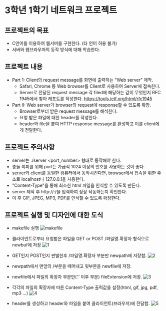 # 3학년 1학기 네트워크 프로젝트
 
## 프로젝트의 목표
- C언어를 이용하여 웹서버를 구현한다. (타 언어 허용 불가)
- 서버와 웹브라우저의 동작 방식에 대해 학습한다.

## 프로젝트 내용
- Part 1: Client의 request message를 화면에 출력하는 "Web server" 제작.
  - Safari, Chrome 등 Web browser를 Client로 사용하여 Server에 접속한다.
  - Server로 전달된 request message 각 filed에 해당하는 값이 무엇인지 RFC 1945에서 찾아 레포트를 작성한다. https://tools.ietf.org/html/rfc1945
- Part II: Web server가 browser의 request에 response할 수 있도록 확장.
  - Browser로부터 받은 request message를 해석한다.
  - 요청 받은 파일에 대한 header를 작성한다.
  - header와 file을 붙여 HTTP response message를 완성하고 이를 client에게 전달한다.

## 프로젝트 주의사항
- server는 ./server <port_number> 형태로 동작해야 한다.
- 충돌 회피를 위해 port는 가급적 1024 이상의 번호를 사용하는 것이 좋다.
- server와 client를 동일한 컴퓨터에서 동작시킨다면, browser에서 접속을 위한 주소로 localhost나 127.0.0.1을 사용한다.
- "Content-Type"을 통해 최소한 html 파일을 인식할 수 있도록 만든다.
- server 제작 후 http://<machine name>:<port number>/<html file name>을 입력하여 정상 작동하는지 확인한다.
- 이 후 GIF, JPEG, MP3, PDF를 인식할 수 있도록 확장한다.
  
## 프로젝트 실행 및 디자인에 대한 도식
- makefile 실행
![makefile](https://user-images.githubusercontent.com/22045179/85653462-0b82a280-b6e8-11ea-880a-221d15c11b03.png)

- 클라이언트로부터 요청받은 파일을 GET or POST /파일명.확장자 형식으로 newbuf에 저장
![1](https://user-images.githubusercontent.com/22045179/85653469-0cb3cf80-b6e8-11ea-8795-3e18271c66e8.png)

- GET인지 POST인지 판별한후 /파일명.확장자 부분만 newpath에 저장함.
![2](https://user-images.githubusercontent.com/22045179/85653481-11788380-b6e8-11ea-82af-98291a9cb0cd.png)

- newpath에서 맨앞의 /부분을 떼어내고 뒷부분을 newfile에 저장.
- newfile에서 파일의 확장자 부분만(‘.’ 이후 부분) fileExtension에 저장.
![3](https://user-images.githubusercontent.com/22045179/85653489-13dadd80-b6e8-11ea-9e40-e4c368fc9d21.png)

- 각각의 파일의 확장자에 따른 Content-Type 출력값을 설정(html, gif, jpg, pdf, mp3 ...)
![4](https://user-images.githubusercontent.com/22045179/85653497-163d3780-b6e8-11ea-8219-7250b6c703f5.png)

- header를 생성하고 header와 파일을 붙여 클라이언트(브라우저)에 전달함.
![5](https://user-images.githubusercontent.com/22045179/85653511-1a695500-b6e8-11ea-9a47-1bae2653aac0.png)
